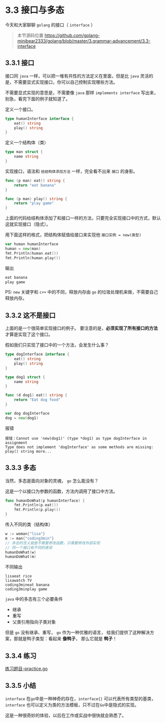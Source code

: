 # 3.3 接口与多态

今天和大家聊聊 `golang` 的接口（ `interface` ）

> 本节源码位置 https://github.com/golang-minibear2333/golang/blob/master/3.grammar-advancement/3.3-interface

## 3.3.1 接口

接口同 `java` 一样，可以把一堆有共性的方法定义在里面，但是比 `java` 灵活的是，不需要显式实现接口，你可以自己控制实现哪些方法。

不需要显式实现的意思是，不需要像 `java` 那样 `implements interface` 写出来，别急，看完下面的例子就知道了。

定义一个接口。

```Go
type humanInterface interface {
	eat() string
	play() string
}
```

定义一个结构体（类）

```Go
type man struct {
	name string
}
```

实现接口，语法和 `给结构体添加方法` 一样，完全看不出来 `接口` 的身影。

```Go
func (p man) eat() string {
	return "eat banana"
}

func (p man) play() string {
	return "play game"
}
```

上面的代码给结构体添加了和接口一样的方法，只要完全实现接口中的方式，默认这就实现接口（隐式）。

用下面这样的格式，把结构体赋值给接口来实现他 `接口实例 = new(类型)`

```Go
var human humanInterface
human = new(man)
fmt.Println(human.eat())
fmt.Println(human.play())
```

输出

```Go
eat banana
play game
```

PS: `new` 关键字和 `c++` 中的不同，释放内存由 `go` 的垃圾处理机来做，不需要自己释放内存。

## 3.3.2 这不是接口

上面的是一个很简单实现接口的例子。
要注意的是，**必须实现了所有接口的方法**才算是实现了这个接口。

假如我们只实现了接口中的一个方法，会发生什么事？

```Go
type dogInterface interface {
	eat() string
	play() string
}

type dog1 struct {
	name string
}

func (d dog1) eat() string {
	return "Eat dog food"
}

var dog dogInterface
dog = new(dog1)
```

报错

```
报错：Cannot use 'new(dog1)' (type *dog1) as type dogInterface in assignment
Type does not implement 'dogInterface' as some methods are missing: play() string more...
```

## 3.3.3 多态

当然，多态是面向对象的灵魂， `go` 怎么能没有？

这是一个以接口为参数的函数，方法内调用了接口中方法。

```Go
func humanDoWhat(p humanInterface) {
	fmt.Println(p.eat())
	fmt.Println(p.play())
}
```

传入不同的类（结构体）

```Go
w := woman{"lisa"}
m := man{"coding3min"}
// 多态的含义就是不需要修改函数，只需要修改外部实现
// 同一个接口有不同的表现
humanDoWhat(w)
humanDoWhat(m)
```

不同输出

```
lisaeat rice
lisawatch TV
coding3mineat banana
coding3minplay game
```

`java` 中的多态有三个必要条件

- 继承
- 重写
- 父类引用指向子类对象

但是 `go` 没有继承、重写， `go` 作为一种优雅的语言， 给我们提供了这种解决方案，那就是鸭子类型：看起来 **像鸭子**， 那么它就是 **鸭子**！


## 3.3.4 练习

[练习题目-practice.go](https://github.com/golang-minibear2333/golang/blob/master/3.grammar-advancement/3.3-interface/practice.go)

## 3.3.5 小结

`interface` 在`go`中是一种神奇的存在，`interface{}` 可以代表所有类型的基类，`interface` 也可以定义为类的方法模板，只不过在`Go`中是隐式的实现。

这是一种很奇妙的体验，以后在工作或实战中很快就会熟悉了。